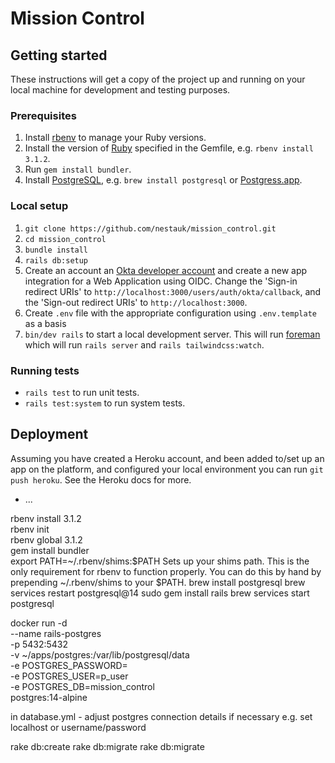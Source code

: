 # Mission Control

## Getting started

These instructions will get a copy of the project up and running on your local machine for development and testing purposes.

### Prerequisites

1. Install [rbenv](https://github.com/rbenv/rbenv) to manage your Ruby versions.
2. Install the version of [Ruby](https://www.ruby-lang.org) specified in the Gemfile, e.g. `rbenv install 3.1.2`.
3. Run `gem install bundler`.
4. Install [PostgreSQL](https://www.postgresql.org/), e.g. `brew install postgresql` or [Postgress.app](https://postgresapp.com/).

### Local setup

1. `git clone https://github.com/nestauk/mission_control.git`
2. `cd mission_control`
3. `bundle install`
4. `rails db:setup`
5. Create an account an [Okta developer account](https://developer.okta.com/) and create a new app integration for a Web Application using OIDC. Change the 'Sign-in redirect URIs' to `http://localhost:3000/users/auth/okta/callback`, and the 'Sign-out redirect URIs' to `http://localhost:3000`.
6. Create `.env` file with the appropriate configuration using `.env.template` as a basis
7. `bin/dev rails` to start a local development server. This will run [foreman](https://github.com/ddollar/foreman) which will run `rails server` and `rails tailwindcss:watch`.

### Running tests

- `rails test` to run unit tests.
- `rails test:system` to run system tests.

## Deployment

Assuming you have created a Heroku account, and been added to/set up an app on the platform, and configured your local environment you can run `git push heroku`. See the Heroku docs for more.

* ...


rbenv install 3.1.2    
rbenv init    
rbenv global 3.1.2   
gem install bundler   
export PATH=~/.rbenv/shims:$PATH
Sets up your shims path. This is the only requirement for rbenv to function properly. You can do this by hand by prepending ~/.rbenv/shims to your $PATH.
brew install postgresql
brew services restart postgresql@14
sudo gem install rails
brew services start postgresql

docker run -d \
        --name rails-postgres \
        -p 5432:5432 \
        -v ~/apps/postgres:/var/lib/postgresql/data \
        -e POSTGRES_PASSWORD=<mypassword> \
        -e POSTGRES_USER=p_user \
        -e POSTGRES_DB=mission_control \
         postgres:14-alpine

in database.yml - adjust postgres connection details if necessary e.g. set localhost or username/password

rake db:create
rake db:migrate
rake db:migrate
